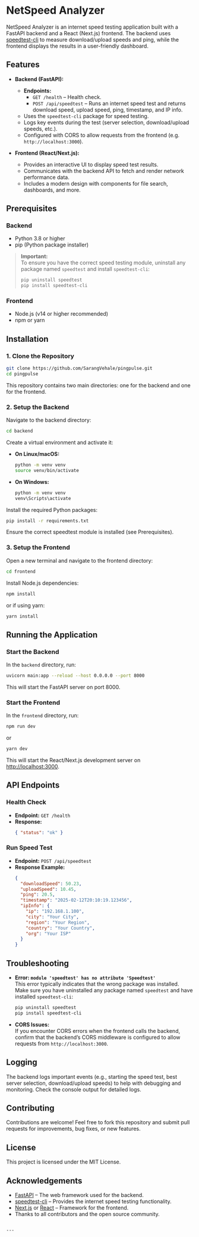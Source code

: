 # NetSpeed Analyzer

NetSpeed Analyzer is an internet speed testing application built with a FastAPI backend and a React (Next.js) frontend. The backend uses [speedtest-cli](https://github.com/sivel/speedtest-cli) to measure download/upload speeds and ping, while the frontend displays the results in a user-friendly dashboard.

## Features

- **Backend (FastAPI):**
  - **Endpoints:**
    - `GET /health` – Health check.
    - `POST /api/speedtest` – Runs an internet speed test and returns download speed, upload speed, ping, timestamp, and IP info.
  - Uses the `speedtest-cli` package for speed testing.
  - Logs key events during the test (server selection, download/upload speeds, etc.).
  - Configured with CORS to allow requests from the frontend (e.g. `http://localhost:3000`).

- **Frontend (React/Next.js):**
  - Provides an interactive UI to display speed test results.
  - Communicates with the backend API to fetch and render network performance data.
  - Includes a modern design with components for file search, dashboards, and more.

## Prerequisites

### Backend
- Python 3.8 or higher
- pip (Python package installer)

> **Important:**  
> To ensure you have the correct speed testing module, uninstall any package named `speedtest` and install `speedtest-cli`:
> ```bash
> pip uninstall speedtest
> pip install speedtest-cli
> ```

### Frontend
- Node.js (v14 or higher recommended)
- npm or yarn

## Installation

### 1. Clone the Repository

```bash
git clone https://github.com/SarangVehale/pingpulse.git
cd pingpulse
```

This repository contains two main directories: one for the backend and one for the frontend.

### 2. Setup the Backend

Navigate to the backend directory:

```bash
cd backend
```

Create a virtual environment and activate it:

- **On Linux/macOS:**
  ```bash
  python -m venv venv
  source venv/bin/activate
  ```
- **On Windows:**
  ```bash
  python -m venv venv
  venv\Scripts\activate
  ```

Install the required Python packages:

```bash
pip install -r requirements.txt
```

Ensure the correct speedtest module is installed (see Prerequisites).

### 3. Setup the Frontend

Open a new terminal and navigate to the frontend directory:

```bash
cd frontend
```

Install Node.js dependencies:

```bash
npm install
```
or if using yarn:
```bash
yarn install
```

## Running the Application

### Start the Backend

In the `backend` directory, run:

```bash
uvicorn main:app --reload --host 0.0.0.0 --port 8000
```

This will start the FastAPI server on port 8000.

### Start the Frontend

In the `frontend` directory, run:

```bash
npm run dev
```
or
```bash
yarn dev
```

This will start the React/Next.js development server on [http://localhost:3000](http://localhost:3000).

## API Endpoints

### Health Check
- **Endpoint:** `GET /health`  
- **Response:**
  ```json
  { "status": "ok" }
  ```

### Run Speed Test
- **Endpoint:** `POST /api/speedtest`  
- **Response Example:**
  ```json
  {
    "downloadSpeed": 50.23,
    "uploadSpeed": 10.45,
    "ping": 20.5,
    "timestamp": "2025-02-12T20:10:19.123456",
    "ipInfo": {
      "ip": "192.168.1.100",
      "city": "Your City",
      "region": "Your Region",
      "country": "Your Country",
      "org": "Your ISP"
    }
  }
  ```

## Troubleshooting

- **Error: `module 'speedtest' has no attribute 'Speedtest'`**  
  This error typically indicates that the wrong package was installed. Make sure you have uninstalled any package named `speedtest` and have installed `speedtest-cli`:
  ```bash
  pip uninstall speedtest
  pip install speedtest-cli
  ```

- **CORS Issues:**  
  If you encounter CORS errors when the frontend calls the backend, confirm that the backend’s CORS middleware is configured to allow requests from `http://localhost:3000`.

## Logging

The backend logs important events (e.g., starting the speed test, best server selection, download/upload speeds) to help with debugging and monitoring. Check the console output for detailed logs.

## Contributing

Contributions are welcome! Feel free to fork this repository and submit pull requests for improvements, bug fixes, or new features.

## License

This project is licensed under the MIT License.

## Acknowledgements

- [FastAPI](https://fastapi.tiangolo.com/) – The web framework used for the backend.
- [speedtest-cli](https://github.com/sivel/speedtest-cli) – Provides the internet speed testing functionality.
- [Next.js](https://nextjs.org/) or [React](https://reactjs.org/) – Framework for the frontend.
- Thanks to all contributors and the open source community.
```

---

